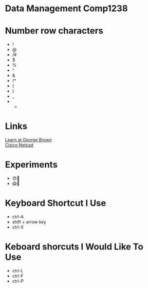 
# Data Management Comp1238
# Number row characters
* !
* @
* /#
* $
* %
* ^
* &
* /*
* (
* )
* _
* +
  
# Links
[Learn at George Brown](learn.beorgebrown.ca)\
[Cisico Netcad](https://www.netacad.com/)

# Experiments
* :sweat::speech_balloon:
* :scream::dash:

# Keyboard Shortcut I Use
* ctrl-A
* shift + arrow key
* ctrl-X

# Keboard shorcuts I Would Like To Use
* ctrl-L
* ctrl-F
* ctrl-P